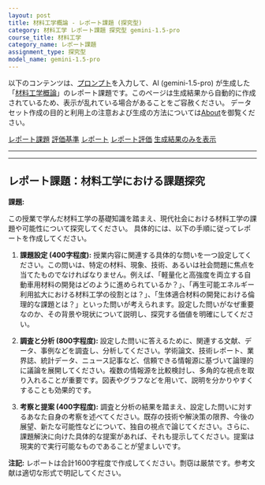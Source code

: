 ```yaml
---
layout: post
title: 材料工学概論 - レポート課題 (探究型)
category: 材料工学 レポート課題 探究型 gemini-1.5-pro
course_title: 材料工学
category_name: レポート課題
assignment_type: 探究型
model_name: gemini-1.5-pro
---
```


以下のコンテンツは、[プロンプト](https://github.com/takedatoshiyuki/synthetic_assignments/tree/main/generated/材料工学/gemini-1.5-pro/prompt_レポート課題-探究型.md)を入力して、AI (gemini-1.5-pro) が生成した「[材料工学概論](/contents/材料工学/)」のレポート課題です。このページは生成結果から自動的に作成されているため、表示が乱れている場合があることをご容赦ください。
データセット作成の目的と利用上の注意および生成の方法については[About](/About)を御覧ください。

[レポート課題](../レポート課題-探究型)
[評価基準](../評価基準-探究型)
[レポート](../レポート-探究型)
[レポート評価](../レポート評価-探究型)
[生成結果のみを表示](https://github.com/takedatoshiyuki/synthetic_assignments/tree/main/generated/材料工学/gemini-1.5-pro/レポート課題-探究型.md)
  

***
***
  
## レポート課題：材料工学における課題探究

**課題:**

この授業で学んだ材料工学の基礎知識を踏まえ、現代社会における材料工学の課題や可能性について探究してください。  具体的には、以下の手順に従ってレポートを作成してください。

1. **課題設定 (400字程度):**  授業内容に関連する具体的な問いを一つ設定してください。この問いは、特定の材料、現象、技術、あるいは社会問題に焦点を当てたものでなければなりません。例えば、「軽量化と高強度を両立する自動車用材料の開発はどのように進められているか？」、「再生可能エネルギー利用拡大における材料工学の役割とは？」、「生体適合材料の開発における倫理的な課題とは？」といった問いが考えられます。設定した問いがなぜ重要なのか、その背景や現状について説明し、探究する価値を明確にしてください。

2. **調査と分析 (800字程度):** 設定した問いに答えるために、関連する文献、データ、事例などを調査し、分析してください。学術論文、技術レポート、業界誌、統計データ、ニュース記事など、信頼できる情報源に基づいて論理的に議論を展開してください。複数の情報源を比較検討し、多角的な視点を取り入れることが重要です。図表やグラフなどを用いて、説明を分かりやすくすることも効果的です。

3. **考察と提案 (400字程度):** 調査と分析の結果を踏まえ、設定した問いに対するあなた自身の考察を述べてください。既存の技術や解決策の限界、今後の展望、新たな可能性などについて、独自の視点で論じてください。さらに、課題解決に向けた具体的な提案があれば、それも提示してください。提案は現実的で実行可能なものであることが望ましいです。


**注記:** レポートは合計1600字程度で作成してください。剽窃は厳禁です。参考文献は適切な形式で明記してください。
